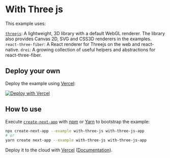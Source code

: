 # With Three js

This example uses:

[`threejs`](https://threejs.org/): A lightweight, 3D library with a default WebGL renderer. The library also provides Canvas 2D, SVG and CSS3D renderers in the examples.
`react-three-fiber`: A React renderer for Threejs on the web and react-native.
`drei`: A growing collection of useful helpers and abstractions for react-three-fiber.

## Deploy your own

Deploy the example using [Vercel](https://vercel.com?utm_source=github&utm_medium=readme&utm_campaign=next-example):

[![Deploy with Vercel](https://vercel.com/button)](https://vercel.com/new/git/external?repository-url=https://github.com/vercel/next.js/tree/canary/examples/with-three-js&project-name=with-three-js&repository-name=with-three-js)

## How to use

Execute [`create-next-app`](https://github.com/vercel/next.js/tree/canary/packages/create-next-app) with [npm](https://docs.npmjs.com/cli/init) or [Yarn](https://yarnpkg.com/lang/en/docs/cli/create/) to bootstrap the example:

```bash
npx create-next-app --example with-three-js with-three-js-app
# or
yarn create next-app --example with-three-js with-three-js-app
```

Deploy it to the cloud with [Vercel](https://vercel.com/new?utm_source=github&utm_medium=readme&utm_campaign=next-example) ([Documentation](https://nextjs.org/docs/deployment)).
